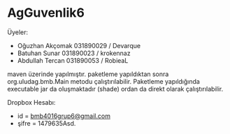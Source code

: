 # AgGuvenlik6

Üyeler: 
- Oğuzhan Akçomak 031890029 / Devarque
- Batuhan Sunar 031890023 / krokennaz
- Abdullah Tercan 031890053 / RobieaL

maven üzerinde yapılmıştır. paketleme yapıldıktan sonra org.uludag.bmb.Main metodu çalıştırılabilir. Paketleme yapıldığında executable jar da oluşmaktadır (shade) ordan da direkt olarak çalıştırılabilir. 

Dropbox Hesabı:
- id = bmb4016grup6@gmail.com
- şifre = 1479635Asd.
